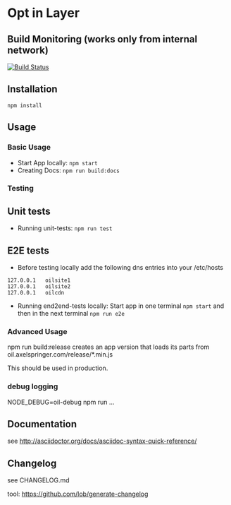 # Opt in Layer

## Build Monitoring (works only from internal network)
[![Build Status](https://jenkins.ipool.asideas.de/buildStatus/icon?job=OIL-build)](https://jenkins.ipool.asideas.de/job/OIL-build/)

## Installation

```
npm install
```

## Usage

### Basic Usage

* Start App locally: `npm start`
* Creating Docs: `npm run build:docs`

### Testing 

## Unit tests

* Running unit-tests: `npm run test`

## E2E tests

* Before testing locally add the following dns entries into your /etc/hosts
```
127.0.0.1	oilsite1
127.0.0.1	oilsite2
127.0.0.1	oilcdn
```

* Running end2end-tests locally: Start app in one terminal `npm start` and then in the next terminal `npm run e2e`

### Advanced Usage

npm run build:release creates an app version that loads its parts
from oil.axelspringer.com/release/*.min.js

This should be used in production.

### debug logging

NODE_DEBUG=oil-debug npm run ...


## Documentation

see http://asciidoctor.org/docs/asciidoc-syntax-quick-reference/


## Changelog

see CHANGELOG.md

tool: https://github.com/lob/generate-changelog
